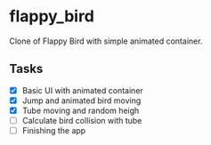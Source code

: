 # flappy_bird

Clone of Flappy Bird with simple animated container.

## Tasks

- [x] Basic UI with animated container
- [x] Jump and animated bird moving
- [x] Tube moving and random heigh
- [ ] Calculate bird collision with tube
- [ ] Finishing the app
